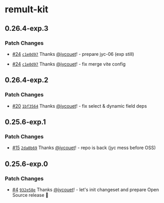 # remult-kit

## 0.26.4-exp.3

### Patch Changes

- [#24](https://github.com/jycouet/remult-kit/pull/24) [`c1e0d97`](https://github.com/jycouet/remult-kit/commit/c1e0d9740937a0d7074214bc39a293ea7b2a2597) Thanks [@jycouet](https://github.com/jycouet)! - prepare jyc-06 (exp still)

- [#24](https://github.com/jycouet/remult-kit/pull/24) [`c1e0d97`](https://github.com/jycouet/remult-kit/commit/c1e0d9740937a0d7074214bc39a293ea7b2a2597) Thanks [@jycouet](https://github.com/jycouet)! - fix merge vite config

## 0.26.4-exp.2

### Patch Changes

- [#20](https://github.com/jycouet/remult-kit/pull/20) [`1bf3564`](https://github.com/jycouet/remult-kit/commit/1bf35645c33dc07baec5ae3473ec97cc93bdd130) Thanks [@jycouet](https://github.com/jycouet)! - fix select & dynamic field deps

## 0.25.6-exp.1

### Patch Changes

- [#15](https://github.com/jycouet/remult-kit/pull/15) [`2da0b69`](https://github.com/jycouet/remult-kit/commit/2da0b69f40973d2ca3c5e0be4ca2034b9d4686b7) Thanks [@jycouet](https://github.com/jycouet)! - repo is back (jyc mess before OSS)

## 0.25.6-exp.0

### Patch Changes

- [#4](https://github.com/jycouet/remult-kit/pull/4) [`932e58e`](https://github.com/jycouet/remult-kit/commit/932e58ece0f3c3b971d3b264ca6623699e984523) Thanks [@jycouet](https://github.com/jycouet)! - let's init changeset and prepare Open Source release 🎉
